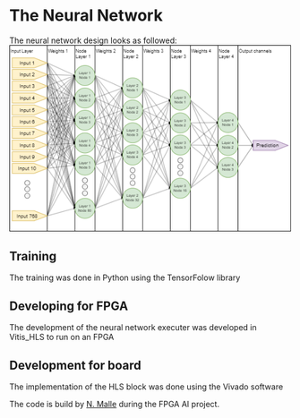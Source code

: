 # The Neural Network

The neural network design looks as followed:
![Neural Network](/Report/Images/NeuroNetDesign.png?raw=true "Neural Network")

## Training
The training was done in Python using the TensorFolow library

## Developing for FPGA
The development of the neural network executer was developed in Vitis_HLS to run on an FPGA

## Development for board
The implementation of the HLS block was done using the Vivado software

The code is build by [N. Malle](https://github.com/nhma20/FPGA_AI/tree/main) during the FPGA AI project.